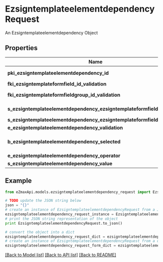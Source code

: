 # EzsigntemplateelementdependencyRequest

An Ezsigntemplateelementdependency Object

## Properties

Name | Type | Description | Notes
------------ | ------------- | ------------- | -------------
**pki_ezsigntemplateelementdependency_id** | **int** | The unique ID of the Ezsigntemplateelementdependency | [optional] 
**fki_ezsigntemplateformfield_id_validation** | **int** | The unique ID of the Ezsigntemplateformfield | [optional] 
**fki_ezsigntemplateformfieldgroup_id_validation** | **int** | The unique ID of the Ezsigntemplateformfieldgroup | [optional] 
**s_ezsigntemplateelementdependency_ezsigntemplateformfieldgrouplabel** | **str** | The Label for the Ezsigntemplateformfieldgroup | [optional] 
**s_ezsigntemplateelementdependency_ezsigntemplateformfieldlabel** | **str** | The Label for the Ezsigntemplateformfield | [optional] 
**e_ezsigntemplateelementdependency_validation** | [**FieldEEzsigntemplateelementdependencyValidation**](FieldEEzsigntemplateelementdependencyValidation.md) |  | 
**b_ezsigntemplateelementdependency_selected** | **bool** | Whether if it&#39;s selected or not when using eEzsigntemplateelementdependencyValidation &#x3D; Selected | [optional] 
**e_ezsigntemplateelementdependency_operator** | [**FieldEEzsigntemplateelementdependencyOperator**](FieldEEzsigntemplateelementdependencyOperator.md) |  | [optional] 
**s_ezsigntemplateelementdependency_value** | **str** | The value of the Ezsignelementdependency | [optional] 

## Example

```python
from eZmaxApi.models.ezsigntemplateelementdependency_request import EzsigntemplateelementdependencyRequest

# TODO update the JSON string below
json = "{}"
# create an instance of EzsigntemplateelementdependencyRequest from a JSON string
ezsigntemplateelementdependency_request_instance = EzsigntemplateelementdependencyRequest.from_json(json)
# print the JSON string representation of the object
print EzsigntemplateelementdependencyRequest.to_json()

# convert the object into a dict
ezsigntemplateelementdependency_request_dict = ezsigntemplateelementdependency_request_instance.to_dict()
# create an instance of EzsigntemplateelementdependencyRequest from a dict
ezsigntemplateelementdependency_request_form_dict = ezsigntemplateelementdependency_request.from_dict(ezsigntemplateelementdependency_request_dict)
```
[[Back to Model list]](../README.md#documentation-for-models) [[Back to API list]](../README.md#documentation-for-api-endpoints) [[Back to README]](../README.md)


